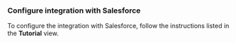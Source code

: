 ### Configure integration with Salesforce

To configure the integration with Salesforce, follow the instructions listed in the **Tutorial** view.
